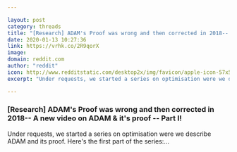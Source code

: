 ```yaml
---

layout: post
category: threads
title: "[Research] ADAM's Proof was wrong and then corrected in 2018-- A new video on ADAM &amp; it's proof -- Part I!"
date: 2020-01-13 10:27:36
link: https://vrhk.co/2R9qorX
image: 
domain: reddit.com
author: "reddit"
icon: http://www.redditstatic.com/desktop2x/img/favicon/apple-icon-57x57.png
excerpt: "Under requests, we started a series on optimisation were we describe ADAM and its proof. Here's the first part of the series:..."

---
```


### [Research] ADAM's Proof was wrong and then corrected in 2018-- A new video on ADAM &amp; it's proof -- Part I!

Under requests, we started a series on optimisation were we describe ADAM and its proof. Here's the first part of the series:...